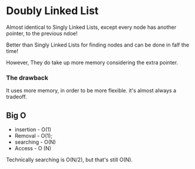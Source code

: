 
# Doubly Linked List
Almost identical to Singly Linked Lists, except every node has another pointer, to the previous ndoe!

Better than Singly Linked Lists for finding nodes and can be done in falf the time!

However, They do take up more memory considering the extra pointer.


### The drawback
It uses more memory, in order to be more flexible.
it's almost always a tradeoff.



## Big O

- insertion - O(1)
- Removal - O(1);
- searching - O(N)
- Access - O (N)

Technically searching is O(N/2), but that's still O(N).
